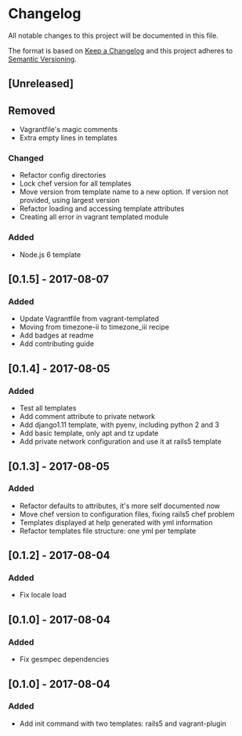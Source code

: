# Changelog
All notable changes to this project will be documented in this file.

The format is based on [Keep a Changelog](http://keepachangelog.com/en/1.0.0/)
and this project adheres to [Semantic Versioning](http://semver.org/spec/v2.0.0.html).

## [Unreleased]
## Removed
- Vagrantfile's magic comments
- Extra empty lines in templates
### Changed
- Refactor config directories
- Lock chef version for all templates
- Move version from template name to a new option. If version not provided, using largest version
- Refactor loading and accessing template attributes
- Creating all error in vagrant templated module
### Added
- Node.js 6 template


## [0.1.5] - 2017-08-07
### Added
- Update Vagrantfile from vagrant-templated
- Moving from timezone-ii to timezone_iii recipe
- Add badges at readme
- Add contributing guide

## [0.1.4] - 2017-08-05
### Added
- Test all templates
- Add comment attribute to private network
- Add django1.11 template, with pyenv, including python 2 and 3
- Add basic template, only apt and tz update
- Add private network configuration and use it at rails5 template

## [0.1.3] - 2017-08-05
### Added
- Refactor defaults to attributes, it's more self documented now
- Move chef version to configuration files, fixing rails5 chef problem
- Templates displayed at help generated with yml information
- Refactor templates file structure: one yml per template

## [0.1.2] - 2017-08-04
### Added
- Fix locale load

## [0.1.0] - 2017-08-04
### Added
- Fix gesmpec dependencies

## [0.1.0] - 2017-08-04
### Added
- Add init command with two templates: rails5 and vagrant-plugin

